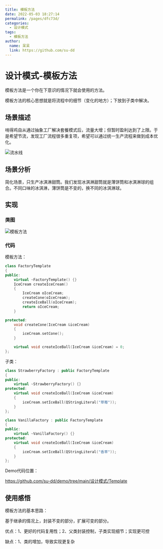 ```yaml
---
title: 模板方法
date: 2022-05-03 18:27:14
permalink: /pages/dfc73d/
categories:
  - 设计模式
tags:
  - 模板方法
author: 
  name: 呆呆
  link: https://github.com/su-dd
---
```

# 设计模式-模板方法

模板方法是一个你在下意识的情况下就会使用的方法。

模板方法的核心思想就是将流程中的细节（变化的地方）；下放到子类中解决。
<!-- more -->


## 场景描述

啃得鸡自从通过抽象工厂解决套餐模式后，流量大增；但暂时盈利达到了上限。于是希望节流，发现工厂流程很多重复项，希望可以通过统一生产流程来做到成本优化。

![流水线](https://idai.coding.net/p/blog/d/cdn/git/raw/main/博客/知识总结/设计模式/工厂模式-流水线.webp)

## 场景分析

简化场景，只生产冰淇淋甜筒。我们发现冰淇淋甜筒就是薄饼筒和冰淇淋球的组合。不同口味的冰淇淋，薄饼筒是不变的，换不同的冰淇淋球。



## 实现

### 类图

![模板方法](https://idai.coding.net/p/blog/d/cdn/git/raw/main/博客/知识总结/设计模式/模板方法.webp)

### 代码

模板方法：

```c++
class FactoryTemplate
{
public:
    virtual ~FactoryTemplate() {}
    IceCream createIceCream()
    {
        IceCream oIceCream;
        createCone(oIceCream);
        createIceBall(oIceCream);
        return oIceCream;
    }

protected:
    void createCone(IceCream &iceCream)
    {
        iceCream.setCone();
    }

    virtual void createIceBall(IceCream &iceCream) = 0;
};
```



子类：

```c++
class StrawberryFactory : public FactoryTemplate
{
public:
    virtual ~StrawberryFactory() {}
protected:
    virtual void createIceBall(IceCream &iceCream)
    {
        iceCream.setIceBall(QStringLiteral("草莓"));
    }
};

class VanillaFactory : public FactoryTemplate
{
public:
    virtual ~VanillaFactory() {}
protected:
    virtual void createIceBall(IceCream &iceCream)
    {
        iceCream.setIceBall(QStringLiteral("香草"));
    }
};
```



Demo代码位置：

https://github.com/su-dd/demo/tree/main/设计模式/Template



## 使用感悟

模板方法的基本思路：

基于继承的情况上，封装不变的部分，扩展可变的部分。            

优点：1、更好的代码复用性；2、父类封装控制，子类实现细节；实现更可控

缺点：1、类的增加，导致实现更复杂

